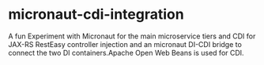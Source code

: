 # micronaut-cdi-integration
A fun Experiment with Micronaut for the main microservice tiers and CDI for JAX-RS RestEasy controller injection and an micronaut DI-CDI bridge to connect the two DI containers.Apache Open Web Beans is used for CDI.
